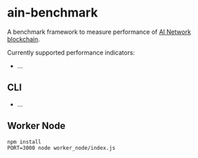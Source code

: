 # ain-benchmark

A benchmark framework to measure performance of [AI Network blockchain](https://github.com/ainblockchain/ain-blockchain).

Currently supported performance indicators:
- ...

## CLI
- ...

## Worker Node

```
npm install
PORT=3000 node worker_node/index.js
```

